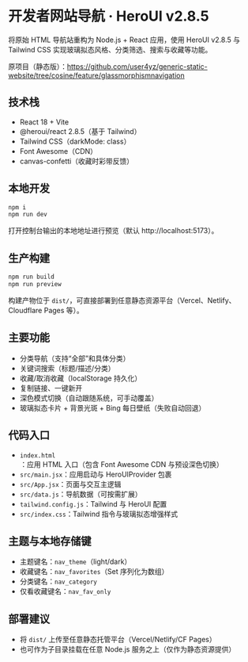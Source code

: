 # 开发者网站导航 · HeroUI v2.8.5

将原始 HTML 导航站重构为 Node.js + React 应用，使用 HeroUI v2.8.5 与 Tailwind CSS 实现玻璃拟态风格、分类筛选、搜索与收藏等功能。

原项目（静态版）：https://github.com/user4yz/generic-static-website/tree/cosine/feature/glassmorphismnavigation

## 技术栈

- React 18 + Vite
- @heroui/react 2.8.5（基于 Tailwind）
- Tailwind CSS（darkMode: class）
- Font Awesome（CDN）
- canvas-confetti（收藏时彩带反馈）

## 本地开发

```bash
npm i
npm run dev
```

打开控制台输出的本地地址进行预览（默认 http://localhost:5173）。

## 生产构建

```bash
npm run build
npm run preview
```

构建产物位于 `dist/`，可直接部署到任意静态资源平台（Vercel、Netlify、Cloudflare Pages 等）。

## 主要功能

- 分类导航（支持“全部”和具体分类）
- 关键词搜索（标题/描述/分类）
- 收藏/取消收藏（localStorage 持久化）
- 复制链接、一键新开
- 深色模式切换（自动跟随系统，可手动覆盖）
- 玻璃拟态卡片 + 背景光斑 + Bing 每日壁纸（失败自动回退）

## 代码入口

- `index.html`：应用 HTML 入口（包含 Font Awesome CDN 与预设深色切换）
- `src/main.jsx`：应用启动与 HeroUIProvider 包裹
- `src/App.jsx`：页面与交互主逻辑
- `src/data.js`：导航数据（可按需扩展）
- `tailwind.config.js`：Tailwind 与 HeroUI 配置
- `src/index.css`：Tailwind 指令与玻璃拟态增强样式

## 主题与本地存储键

- 主题键名：`nav_theme`（light/dark）
- 收藏键名：`nav_favorites`（Set 序列化为数组）
- 分类键名：`nav_category`
- 仅看收藏键名：`nav_fav_only`

## 部署建议

- 将 `dist/` 上传至任意静态托管平台（Vercel/Netlify/CF Pages）
- 也可作为子目录挂载在任意 Node.js 服务之上（仅作为静态资源提供）

